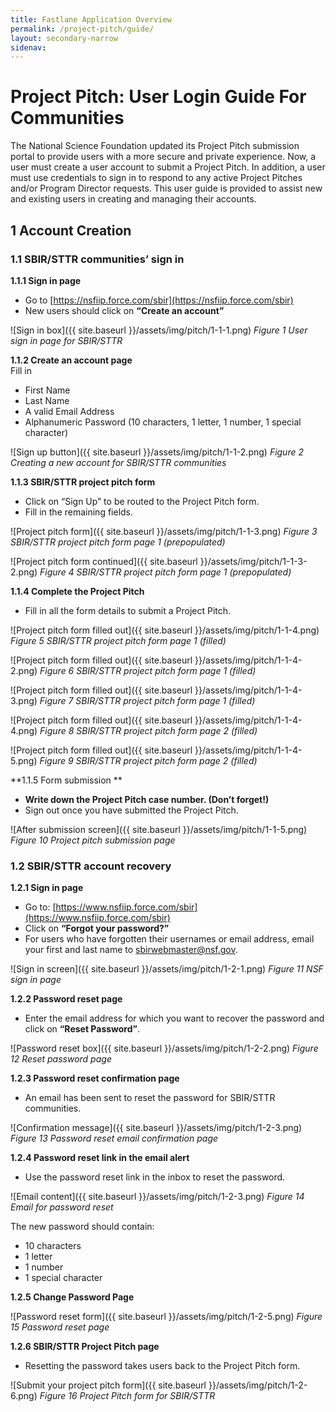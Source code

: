 ```yaml
---
title: Fastlane Application Overview
permalink: /project-pitch/guide/
layout: secondary-narrow
sidenav: 
---
```

# Project Pitch: User Login Guide For Communities

The National Science Foundation updated its Project Pitch submission portal to provide users with a more secure and private experience. Now, a user must create a user account to submit a Project Pitch. In addition, a user must use credentials to sign in to respond to any active Project Pitches and/or Program Director requests. This user guide is provided to assist new and existing users in creating and managing their accounts. 

## 1 Account Creation

### 1.1 SBIR/STTR communities’ sign in

**1.1.1 Sign in page**
- Go to [https://nsfiip.force.com/sbir](https://nsfiip.force.com/sbir)
- New users should click on **“Create an account”**

![Sign in box]({{ site.baseurl }}/assets/img/pitch/1-1-1.png)
*Figure 1 User sign in page for SBIR/STTR*
<br>

**1.1.2 Create an account page** <br>
Fill in  
- First Name 
- Last Name 
- A valid Email Address 
- Alphanumeric Password (10 characters, 1 letter, 1 number, 1 special character) 

![Sign up button]({{ site.baseurl }}/assets/img/pitch/1-1-2.png)
*Figure 2 Creating a new account for SBIR/STTR communities*
<br>

**1.1.3 SBIR/STTR project pitch form** 
- Click on “Sign Up” to be routed to the Project Pitch form. 
- Fill in the remaining fields. 

![Project pitch form]({{ site.baseurl }}/assets/img/pitch/1-1-3.png)
*Figure 3 SBIR/STTR project pitch form page 1 (prepopulated)*

![Project pitch form continued]({{ site.baseurl }}/assets/img/pitch/1-1-3-2.png)
*Figure 4 SBIR/STTR project pitch form page 1 (prepopulated)*
<br>

**1.1.4 Complete the Project Pitch** 
- Fill in all the form details to submit a Project Pitch. 

![Project pitch form filled out]({{ site.baseurl }}/assets/img/pitch/1-1-4.png)
*Figure 5 SBIR/STTR project pitch form page 1 (filled)*

![Project pitch form filled out]({{ site.baseurl }}/assets/img/pitch/1-1-4-2.png)
*Figure 6  SBIR/STTR project pitch form page 1 (filled)*

![Project pitch form filled out]({{ site.baseurl }}/assets/img/pitch/1-1-4-3.png)
*Figure 7 SBIR/STTR project pitch form page 1 (filled)*

![Project pitch form filled out]({{ site.baseurl }}/assets/img/pitch/1-1-4-4.png)
*Figure 8  SBIR/STTR project pitch form page 2 (filled)*

![Project pitch form filled out]({{ site.baseurl }}/assets/img/pitch/1-1-4-5.png)
*Figure 9  SBIR/STTR project pitch form page 2 (filled)*
<br>

**1.1.5 Form submission **
- **Write down the Project Pitch case number. (Don’t forget!)**
- Sign out once you have submitted the Project Pitch.  

![After submission screen]({{ site.baseurl }}/assets/img/pitch/1-1-5.png)
*Figure 10 Project pitch submission page*
<br>

### 1.2 SBIR/STTR account recovery 
**1.2.1 Sign in page**
- Go to: [https://www.nsfiip.force.com/sbir](https://www.nsfiip.force.com/sbir)
- Click on **“Forgot your password?”** 
- For users who have forgotten their usernames or email address, email your first and last name to [sbirwebmaster@nsf.gov](mailto:sbirwebmaster@nsf.gov). 

![Sign in screen]({{ site.baseurl }}/assets/img/pitch/1-2-1.png)
*Figure 11 NSF sign in page*
<br>

**1.2.2 Password reset page**
- Enter the email address for which you want to recover the password and click on **“Reset Password”**. 

![Password reset box]({{ site.baseurl }}/assets/img/pitch/1-2-2.png)
*Figure 12 Reset password page*
<br>

**1.2.3 Password reset confirmation page**
- An email has been sent to reset the password for SBIR/STTR communities. 

![Confirmation message]({{ site.baseurl }}/assets/img/pitch/1-2-3.png)
*Figure 13 Password reset email confirmation page*
<br>

**1.2.4 Password reset link in the email alert**
- Use the password reset link in the inbox to reset the password. 

![Email content]({{ site.baseurl }}/assets/img/pitch/1-2-3.png)
*Figure 14 Email for password reset*
<br>

The new password should contain: 
- 10 characters 
- 1 letter 
- 1 number 
- 1 special character <br>


**1.2.5 Change Password Page**

![Password reset form]({{ site.baseurl }}/assets/img/pitch/1-2-5.png)
*Figure 15 Password reset page*
<br>

**1.2.6 SBIR/STTR Project Pitch page**
- Resetting the password takes users back to the Project Pitch form. 

![Submit your project pitch form]({{ site.baseurl }}/assets/img/pitch/1-2-6.png)
*Figure 16 Project Pitch form for SBIR/STTR*
<br>


